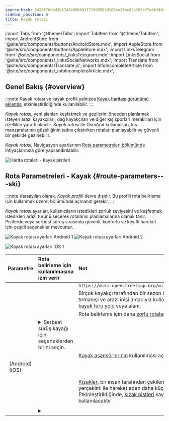 ```yaml
---
source-hash: 2428f76d4d2b174f4096091771998583d1804e3fbc62cf63cf7e6bf40e95cc8c
sidebar_position: 6
title: Kayak rotası
---
```

import Tabs from '@theme/Tabs';
import TabItem from '@theme/TabItem';
import AndroidStore from '@site/src/components/buttons/AndroidStore.mdx';
import AppleStore from '@site/src/components/buttons/AppleStore.mdx';
import LinksTelegram from '@site/src/components/_linksTelegram.mdx';
import LinksSocial from '@site/src/components/_linksSocialNetworks.mdx';
import Translate from '@site/src/components/Translate.js';
import InfoIncompleteArticle from '@site/src/components/_infoIncompleteArticle.mdx';



## Genel Bakış {#overview}

:::note
Kayak rotası ve kayak profili yalnızca [Kayak haritası görünümü eklentisi](../../plugins/ski-maps.md) etkinleştirildiğinde kullanılabilir.
:::

*Kayak rotası*, yeni alanları keşfetmek ve gezilerini önceden planlamak isteyen arazi kayakçıları, dağ kayakçıları ve diğer kış sporları meraklıları için özellikle yararlı olabilir. *Kayak rotası* ile OsmAnd kullanıcıları, kış manzaralarının güzelliğinin tadını çıkarırken rotaları planlayabilir ve güvenli bir şekilde gezinebilir.

*Kayak rotası*, Navigasyon ayarlarının [Rota parametreleri bölümünde](../guidance/navigation-settings.md#route-parameters) ihtiyaçlarınıza göre yapılandırılabilir.

![Harita rotaları - kayak pistleri](@site/static/img/navigation/routing/ski_routing_overview.png)


## Rota Parametreleri - Kayak {#route-parameters---ski}

:::note
Varsayılan olarak, *Kayak profili* devre dışıdır. Bu profili rota belirleme için kullanmak üzere, *<Translate android="true" ids="shared_string_menu,shared_string_settings,application_profiles"/>* bölümünde açmanız gerekir.
:::

*Kayak rotası* ayarları, kullanıcıların istedikleri zorluk seviyesini ve keşfetmek istedikleri arazi türünü seçerek rotalarını planlamalarına olanak tanır. Pistlerde veya serbest sürüş sırasında güvenli, konforlu ve keyifli hareket için çeşitli seçenekler mevcuttur.

<Tabs groupId="operating-systems" queryString="current-os">

<TabItem value="android" label="Android">

![Kayak rotası ayarları Android 1](@site/static/img/navigation/routing/skiing_routing_1_andr.png) ![Kayak rotası ayarları Android 2](@site/static/img/navigation/routing/skiing_routing_2_andr.png)

</TabItem>

<TabItem value="ios" label="iOS">

![Kayak rotası ayarları iOS 1](@site/static/img/navigation/routing/skiing_routing_ios_1.png)

</TabItem>

</Tabs>

| Parametre | Rota belirleme için kullanılmasına izin verir | Not |
|:------------|:---------------|:---------------|
|*<Translate android="true" ids="routing_attr_allow_skating_only_name"/>* | <Translate android="true" ids="routing_attr_allow_skating_only_description"/> | `https://wiki.openstreetmap.org/wiki/Piste_Maps#Type` |
|*<Translate android="true" ids="app_mode_ski_touring"/>* | <Translate android="true" ids="routing_attr_piste_type_skitour_description"/> | Birçok kayakçı tarafından bir sezon boyunca Kuzey tırmanışı ve arazi inişi amacıyla kullanılan önerilen bir [kayak turu yolu](https://wiki.openstreetmap.org/wiki/Piste_Maps#Type) veya alanı. |
|*<Translate android="true" ids="routing_attr_allow_advanced_name"/>* | <Translate android="true" ids="routing_attr_allow_advanced_description"/> | Rota belirleme için daha [zorlu rotalara](https://wiki.openstreetmap.org/wiki/Piste_Maps#Difficulty) izin verilecektir. |
|*<Translate android="true" ids="routing_attr_freeride_policy_name"/>* | <details><summary> Serbest sürüş kayağı için seçeneklerden birini seçin. </summary>![Pist dışı Android](@site/static/img/navigation/routing/offpiste_android.png) </details> | |
|*<Translate android="true" ids="routing_attr_piste_type_downhill_name"/>* | <Translate android="true" ids="routing_attr_piste_type_downhill_description"/> | [Kayak asansörlerinin](https://wiki.openstreetmap.org/wiki/Piste_Maps#Ski_lifts) kullanılması açılacaktır |
|*<Translate android="true" ids="routing_attr_piste_type_nordic_name"/>*&nbsp;(Android) *<Translate ios="true" ids="routeInfo_piste_type_name"/>*&nbsp;(iOS) | <Translate android="true" ids="routing_attr_piste_type_nordic_description"/>| |
|*<Translate android="true" ids="routing_attr_allow_classic_only_name"/>* | <Translate android="true" ids="routing_attr_allow_classic_only_description"/>| |
|*<Translate android="true" ids="routing_attr_allow_expert_name"/>* | <Translate android="true" ids="routing_attr_allow_expert_description"/>| |
|*<Translate android="true" ids="routing_attr_piste_type_sled_name"/>* | <Translate android="true" ids="routing_attr_piste_type_sled_description"/> | [Kızaklar](https://wiki.openstreetmap.org/wiki/Piste_Maps#Type), bir insan tarafından çekilen veya yalnızca yerçekimi ile hareket eden daha küçük araçlardır. Etkinleştirildiğinde, [kızak pistleri](https://wiki.openstreetmap.org/wiki/Piste_Maps#Type) kayak rotası için kullanılacaktır |
|*<Translate android="true" ids="routing_attr_allow_intermediate_name"/>* | <Translate android="true" ids="routing_attr_allow_intermediate_description"/>| |
|*<Translate android="true" ids="routing_attr_difficulty_preference_name"/>* | <details><summary> <Translate android="true" ids="routing_attr_difficulty_preference_description"/> </summary>![Pist dışı Android](@site/static/img/navigation/routing/offpiste_android.png) </details> | |